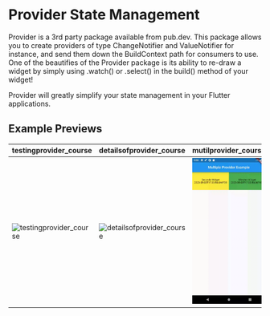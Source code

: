 # Provider State Management

Provider is a 3rd party package available from pub.dev. This package allows you to create providers of type ChangeNotifier and ValueNotifier for instance, and send them down the BuildContext path for consumers to use. One of the beautifies of the Provider package is its ability to re-draw a widget by simply using .watch() or .select() in the build() method of your widget!

Provider will greatly simplify your state management in your Flutter applications.

## Example Previews

| testingprovider_course                                       | detailsofprovider_course                                     | mutilprovider_course                                         |
| ------------------------------------------------------------ | ------------------------------------------------------------ | ------------------------------------------------------------ |
| ![testingprovider_course](.README.assets/testingprovider_course.gif) | ![detailsofprovider_course](.README.assets/detailsofprovider_course.gif) | ![mutilprovider_course](.README.assets/mutilprovider_course.gif) |

